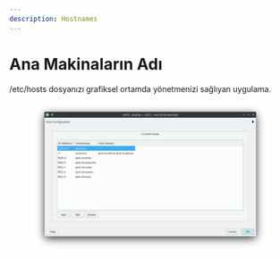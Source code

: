 ```yaml
---
description: Hostnames
---
```


# Ana Makinaların Adı

/etc/hosts dosyanızı grafiksel ortamda yönetmenizi sağlıyan uygulama.

<figure><img src="../../../../.gitbook/assets/image (165).png" alt=""><figcaption></figcaption></figure>
